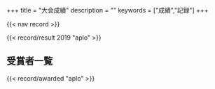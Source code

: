 +++
title = "大会成績"
description = ""
keywords = ["成績","記録"]
+++

{{< nav record >}}

{{< record/result 2019 "aplo" >}}

## 受賞者一覧

{{< record/awarded "aplo" >}}
